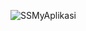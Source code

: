 ![SSMyAplikasi](https://user-images.githubusercontent.com/44028234/66972682-84445000-f0bf-11e9-8e7a-aa5a657e5fae.PNG)
